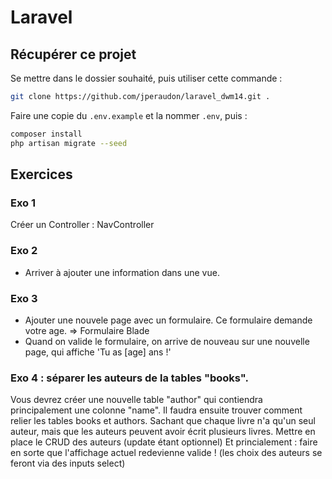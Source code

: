 # Laravel

## Récupérer ce projet
Se mettre dans le dossier souhaité, puis utiliser cette commande :
```bash
git clone https://github.com/jperaudon/laravel_dwm14.git .
```
Faire une copie du ```.env.example``` et la nommer ```.env```, puis :
```bash
composer install
php artisan migrate --seed
```


## Exercices

### Exo 1
Créer un Controller : NavController


### Exo 2
- Arriver à ajouter une information dans une vue.
  
### Exo 3
- Ajouter une nouvele page avec un formulaire. Ce formulaire demande votre age. => Formulaire Blade
- Quand on valide le formulaire, on arrive de nouveau sur une nouvelle page, qui affiche 'Tu as [age] ans !'

### Exo 4 : séparer les auteurs de la tables "books".
Vous devrez créer une nouvelle table "author" qui contiendra principalement une colonne "name".
Il faudra ensuite trouver comment relier les tables books et authors.
Sachant que chaque livre n'a qu'un seul auteur, mais que les auteurs peuvent avoir écrit plusieurs livres.
Mettre en place le CRUD des auteurs (update étant optionnel)
Et princialement : faire en sorte que l'affichage actuel redevienne valide ! (les choix des auteurs se feront via des inputs select)
